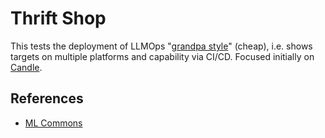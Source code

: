 # Thrift Shop

This tests the deployment of LLMOps "[grandpa style](https://www.youtube.com/watch?v=QK8mJJJvaes)" (cheap), i.e. shows targets on multiple platforms and capability via CI/CD.  Focused initially on [Candle](https://github.com/huggingface/candle).


## References

* [ML Commons](https://mlcommons.org/en/)
